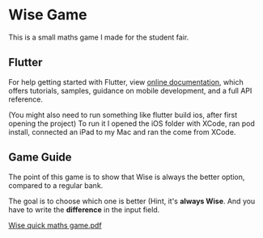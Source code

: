 # Wise Game

This is a small maths game I made for the student fair.


## Flutter

For help getting started with Flutter, view 
[online documentation](https://flutter.dev/docs), which offers tutorials,
samples, guidance on mobile development, and a full API reference.

(You might also need to run something like flutter build ios, after first opening the project)
To run it I opened the iOS folder with XCode, ran pod install, connected an iPad to my Mac and ran the come from XCode.


## Game Guide

The point of this game is to show that Wise is always the better option, compared to a regular bank.

The goal is to choose which one is better (Hint, it's **always Wise**. And you have to write the **difference** in the input field.

[Wise quick maths game.pdf](https://github.com/erkihindo/wise-game/files/8699269/Wise.quick.maths.game.pdf)

